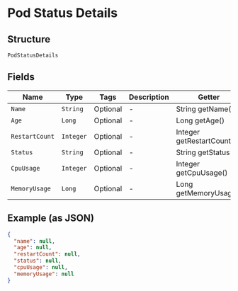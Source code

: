 
# Pod Status Details

## Structure

`PodStatusDetails`

## Fields

| Name | Type | Tags | Description | Getter | Setter |
|  --- | --- | --- | --- | --- | --- |
| `Name` | `String` | Optional | - | String getName() | setName(String name) |
| `Age` | `Long` | Optional | - | Long getAge() | setAge(Long age) |
| `RestartCount` | `Integer` | Optional | - | Integer getRestartCount() | setRestartCount(Integer restartCount) |
| `Status` | `String` | Optional | - | String getStatus() | setStatus(String status) |
| `CpuUsage` | `Integer` | Optional | - | Integer getCpuUsage() | setCpuUsage(Integer cpuUsage) |
| `MemoryUsage` | `Long` | Optional | - | Long getMemoryUsage() | setMemoryUsage(Long memoryUsage) |

## Example (as JSON)

```json
{
  "name": null,
  "age": null,
  "restartCount": null,
  "status": null,
  "cpuUsage": null,
  "memoryUsage": null
}
```

